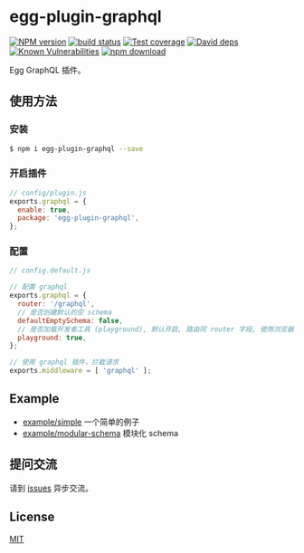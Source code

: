 # egg-plugin-graphql

[![NPM version][npm-image]][npm-url]
[![build status][travis-image]][travis-url]
[![Test coverage][codecov-image]][codecov-url]
[![David deps][david-image]][david-url]
[![Known Vulnerabilities][snyk-image]][snyk-url]
[![npm download][download-image]][download-url]

[npm-image]: https://img.shields.io/npm/v/egg-plugin-graphql.svg?style=flat-square
[npm-url]: https://npmjs.org/package/egg-plugin-graphql
[travis-image]: https://img.shields.io/travis/nodejh/egg-plugin-graphql.svg?style=flat-square
[travis-url]: https://travis-ci.org/nodejh/egg-plugin-graphql
[codecov-image]: https://img.shields.io/codecov/c/github/nodejh/egg-plugin-graphql.svg?style=flat-square
[codecov-url]: https://codecov.io/github/nodejh/egg-plugin-graphql?branch=master
[david-image]: https://img.shields.io/david/nodejh/egg-plugin-graphql.svg?style=flat-square
[david-url]: https://david-dm.org/nodejh/egg-plugin-graphql
[snyk-image]: https://snyk.io/test/npm/egg-plugin-graphql/badge.svg?style=flat-square
[snyk-url]: https://snyk.io/test/npm/egg-plugin-graphql
[download-image]: https://img.shields.io/npm/dm/egg-plugin-graphql.svg?style=flat-square
[download-url]: https://npmjs.org/package/egg-plugin-graphql


Egg GraphQL 插件。


## 使用方法

### 安装

```bash
$ npm i egg-plugin-graphql --save
```


### 开启插件

```js
// config/plugin.js
exports.graphql = {
  enable: true,
  package: 'egg-plugin-graphql',
};
```

### 配置


```js
// config.default.js

// 配置 graphql
exports.graphql = {
  router: '/graphql',
  // 是否创建默认的空 schema
  defaultEmptySchema: false,
  // 是否加载开发者工具 (playground), 默认开启, 路由同 router 字段, 使用浏览器打开该可见
  playground: true,
};

// 使用 graphql 插件，拦截请求
exports.middleware = [ 'graphql' ];
```



## Example

- [example/simple](example/simple/) 一个简单的例子
- [example/modular-schema](example/modular-schema/) 模块化 schema

## 提问交流

请到 [issues](https://github.com/nodejh/egg-plugin-graphql/issues) 异步交流。

## License

[MIT](LICENSE)
